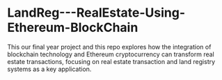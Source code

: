 # LandReg---RealEstate-Using-Ethereum-BlockChain
This our final year project and this repo explores how the integration of blockchain technology and Ethereum cryptocurrency can transform real estate transactions, focusing on real estate transaction and land registry systems as a key application.
